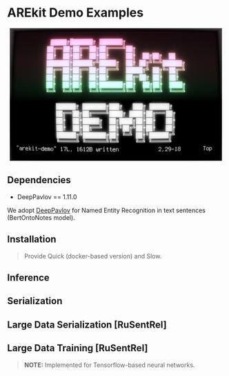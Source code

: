 # AREkit Demo Examples

<p align="center">
    <img src="logo.png"/>
</p>

## Dependencies
* DeepPavlov == 1.11.0

We adopt [DeepPavlov](https://github.com/deepmipt/DeepPavlov) 
for Named Entity Recognition in text sentences (BertOntoNotes model).

## Installation
> Provide Quick (docker-based version) and Slow.

## Inference

## Serialization 

## Large Data Serialization [RuSentRel]

## Large Data Training [RuSentRel]

> **NOTE:** Implemented for Tensorflow-based neural networks.
